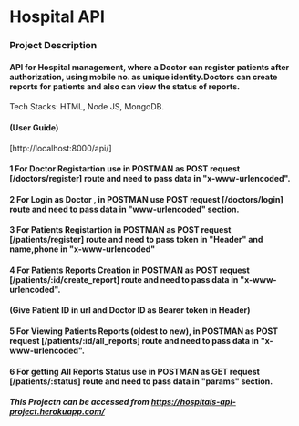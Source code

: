# Hospital API
 ### Project Description
 
 #### API for Hospital management, where a Doctor can register patients after authorization, using mobile no. as unique identity.Doctors can create reports for patients and also can view the status of reports. 
Tech Stacks: HTML, Node JS, MongoDB.

#### (User Guide)
[http://localhost:8000/api/]
#### 1 For Doctor Registartion use in POSTMAN as POST request [/doctors/register] route and need to pass data in "x-www-urlencoded".
#### 2 For Login as Doctor , in POSTMAN use POST request [/doctors/login] route and need to pass data in "www-urlencoded" section.
####  3 For Patients Registartion in POSTMAN as POST request [/patients/register] route and need to pass token in "Header" and name,phone in "x-www-urlencoded"
####  4 For Patients Reports Creation in POSTMAN as POST request [/patients/:id/create_report] route and need to pass data in "x-www-urlencoded".
####     (Give Patient ID in url and Doctor ID as Bearer token in Header)
####  5 For Viewing Patients Reports (oldest to new), in POSTMAN as POST request [/patients/:id/all_reports] route and need to pass data in "x-www-urlencoded".
####  6 For getting All Reports Status use in POSTMAN as GET request [/patients/:status] route and need to pass data in "params" section.

##### This Projectn can be accessed from  https://hospitals-api-project.herokuapp.com/
